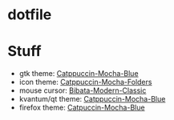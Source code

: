 # dotfile


# Stuff 
* gtk theme: [Catppuccin-Mocha-Blue](https://github.com/catppuccin/gtk)
* icon theme: [Catppuccin-Mocha-Folders](https://github.com/catppuccin/papirus-folders)
* mouse cursor: [Bibata-Modern-Classic](https://github.com/ful1e5/Bibata_Cursor)
* kvantum/qt theme: [Catppuccin-Mocha-Blue](https://github.com/catppuccin/Kvantum)
* firefox theme: [Catpuccin-Mocha-Blue](https://github.com/catppuccin/firefox)
